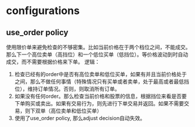 # configurations
## use_order policy
使用限价单来避免检查的不够密集。比如当前价格在于两个档位之间，不能成交。那么下一个高位卖单（高挡位）和一个低位买单（低挡位）。等价格波动到时自动成交，而不需要根据价格来下单。
逻辑：
1. 检查已经有的order中是否有高位卖单和低位买单，如果有并且当前价格处于之间，那么不做任何事情（特殊情况只有买单或者卖单，处于最高或者最低挡位），维持订单情况。否则，则取消所有订单。
2. 如果没有任何order。那么检查当前价格和股票的信息，根据挡位来看是否要下单购买或卖出。如果有交易行为，则先进行下单交易并返回。如果不需要交易，则下双单（高位卖单和低位买单）
3. 使用了use_order policy, 那么adjust decision自动失效。